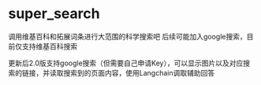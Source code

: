 # super_search
调用维基百科和拓展词条进行大范围的科学搜索吧
后续可能加入google搜索，目前仅支持维基百科搜索

更新后2.0版支持google搜索（但需要自己申请Key），可以显示图片以及对应搜索的链接，并读取搜索到的页面内容，使用Langchain调取辅助回答

